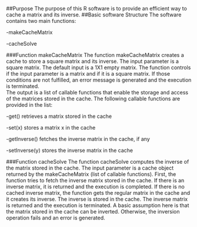 ##Purpose
The purpose of this R software is to provide an efficient way to cache a matrix and its inverse.
##Basic software Structure
The software contains two main functions:
 
-makeCacheMatrix

-cacheSolve

###Function makeCacheMatrix
The function makeCacheMatrix creates a cache to store a square matrix and its inverse. 
The input parameter is a square matrix. The default input is a 1X1 empty  matrix.
The function controls if the input parameter is a matrix and if it is a square matrix. 
If those conditions are not fulfilled, an error message is generated and the execution is terminated.  
The output is a list of callable functions that enable the storage and access of the matrices stored in the cache.
The following callable functions are provided in the list:

-get() retrieves a matrix stored in the cache
 
-set(x) stores a matrix x in the cache

-getInverse() fetches the inverse matrix in the cache, if any

-setInverse(y) stores the inverse matrix in the cache
 
###Function cacheSolve
The function cacheSolve computes the inverse of the matrix stored in the cache. 
The input parameter is a cache object returned by the makeCacheMatrix (list of callable functions).
First, the function tries to fetch the inverse matrix stored in the cache. 
If there is an inverse matrix, it is returned and the execution is completed.
If there is no cached inverse matrix, the function gets the regular matrix in the cache
and it creates its inverse. The inverse is stored in the cache.
The inverse matrix is returned and the execution is terminated.
A basic assumption here is that the matrix stored in the cache can be inverted. 
Otherwise, the inversion operation fails and an error is generated.    
  